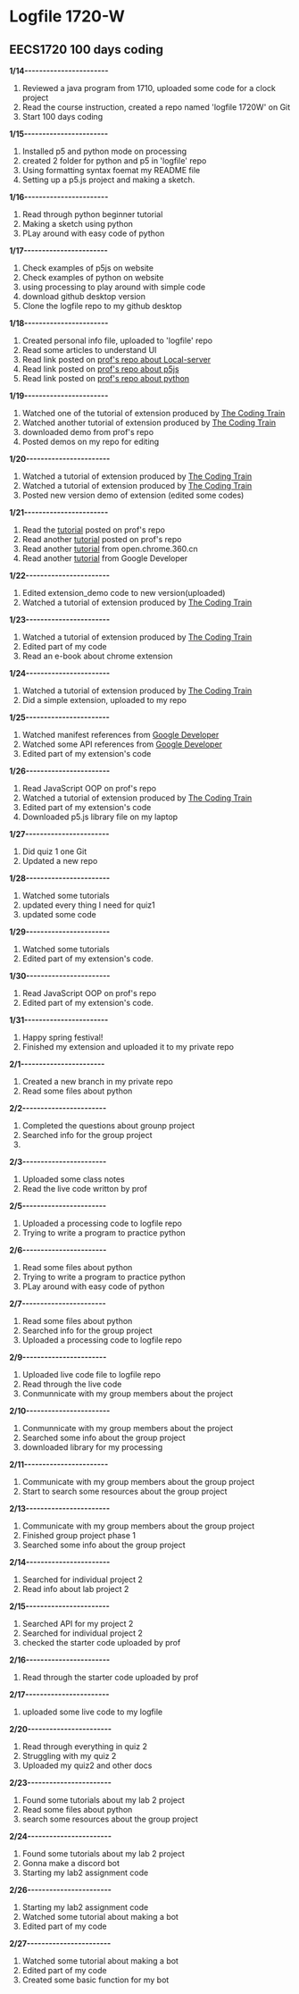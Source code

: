 # Logfile 1720-W
## EECS1720 100 days coding
**1/14-----------------------**
1. Reviewed a java program from 1710, uploaded some code for a clock project
2. Read the course instruction, created a repo named 'logfile 1720W' on Git
3. Start 100 days coding

**1/15-----------------------**
1. Installed p5 and python mode on processing
2. created 2 folder for python and p5 in 'logfile' repo
3. Using formatting syntax foemat my README file
4. Setting up a p5.js project and making a sketch.

**1/16-----------------------**
1. Read through python beginner tutorial
2. Making a sketch using python
3. PLay around with easy code of python

**1/17-----------------------**
1. Check examples of p5js on website
2. Check examples of python on website
3. using processing to play around with simple code
4. download github desktop version
5. Clone the logfile repo to my github desktop

**1/18-----------------------**
1. Created personal info file, uploaded to 'logfile' repo
2. Read some articles to understand UI
3. Read link posted on [prof's repo about Local-server](https://github.com/processing/p5.js/wiki/Local-server)
5. Read link posted on [prof's repo about p5js](https://p5js.org/get-started/)
6. Read link posted on [prof's repo about python](https://py.processing.org/tutorials/gettingstarted/)

**1/19-----------------------**
1. Watched one of the tutorial of extension produced by [The Coding Train](https://www.youtube.com/watch?v=hkOTAmmuv_4&list=PLRqwX-V7Uu6bL9VOMT65ahNEri9uqLWfS)
2. Watched another tutorial of extension produced by [The Coding Train](https://www.youtube.com/watch?v=9Tl3OmwrSaM&list=PLRqwX-V7Uu6bL9VOMT65ahNEri9uqLWfS&index=3)
3. downloaded demo from prof's repo
4. Posted demos on my repo for editing

**1/20-----------------------**
1. Watched a tutorial of extension produced by [The Coding Train](https://www.youtube.com/watch?v=9Tl3OmwrSaM&list=PLRqwX-V7Uu6bL9VOMT65ahNEri9uqLWfS&index=3)
2.  Watched a tutorial of extension produced by [The Coding Train](https://www.youtube.com/watch?v=ew9ut7ixIlI&list=PLRqwX-V7Uu6bL9VOMT65ahNEri9uqLWfS&index=4)
3.  Posted new version demo of extension (edited some codes)

**1/21-----------------------**
1. Read the [tutorial](https://medium.com/@TusharKanjariya/getting-started-with-developing-browser-extensions-eb4a7d8658b3) posted on prof's repo
2. Read another [tutorial](https://www.geeksforgeeks.org/building-basic-chrome-extension/) posted on prof's repo
3.  Read another [tutorial](https://open.chrome.360.cn/extension_dev/overview.html) from open.chrome.360.cn
4. Read another [tutorial](https://developer.chrome.com/docs/extensions/mv3/manifest/)  from Google Developer

**1/22-----------------------**
1. Edited extension_demo code to new version(uploaded)
2. Watched a tutorial of extension produced by [The Coding Train](https://www.youtube.com/watch?v=ew9ut7ixIlI&list=PLRqwX-V7Uu6bL9VOMT65ahNEri9uqLWfS&index=6)

**1/23-----------------------**
1. Watched a tutorial of extension produced by [The Coding Train](https://www.youtube.com/watch?v=8zMMOdI5SOk&ab_channel=TheCodingTrain)
2. Edited part of my code
3. Read an e-book about chrome extension

**1/24-----------------------**
1. Watched a tutorial of extension produced by [The Coding Train](https://www.youtube.com/watch?v=IXXNIcQQLU8&list=PLRqwX-V7Uu6bL9VOMT65ahNEri9uqLWfS&index=6&ab_channel=TheCodingTrain)
2. Did a simple extension, uploaded to my repo

**1/25-----------------------**
1. Watched manifest references from [Google Developer](https://developer.chrome.com/docs/extensions/mv3/manifest/)
2. Watched some API references from [Google Developer](https://developer.chrome.com/docs/extensions/reference/browserAction/)
3. Edited part of my extension's code

**1/26-----------------------**
1. Read JavaScript OOP on prof's repo
2. Watched a tutorial of extension produced by [The Coding Train](https://www.youtube.com/watch?v=IXXNIcQQLU8&list=PLRqwX-V7Uu6bL9VOMT65ahNEri9uqLWfS&index=7)
3. Edited part of my extension's code
4. Downloaded p5.js library file on my laptop

**1/27-----------------------**
1. Did quiz 1 one Git
2. Updated a new repo

**1/28-----------------------**
1. Watched some tutorials
2. updated every thing I need for quiz1
3. updated some code

**1/29-----------------------**
1. Watched some tutorials
2. Edited part of my extension's code.

**1/30-----------------------**
1. Read JavaScript OOP on prof's repo
2. Edited part of my extension's code.

**1/31-----------------------**
1. Happy spring festival!
2. Finished my extension and uploaded it to my private repo

**2/1-----------------------**
1. Created a new branch in my private repo
2. Read some files about python

**2/2-----------------------**
1. Completed the questions about grounp project
2. Searched info for the group project
3. 
**2/3-----------------------**
1. Uploaded some class notes
2. Read the live code writton by prof

**2/5-----------------------**
1. Uploaded a processing code to logfile repo
2. Trying to write a program to practice python

**2/6-----------------------**
1.  Read some files about python
2.  Trying to write a program to practice python
3.  PLay around with easy code of python

**2/7-----------------------**
1. Read some files about python
2. Searched info for the group project
3. Uploaded a processing code to logfile repo

**2/9-----------------------**
1. Uploaded live code file to logfile repo
2. Read through the live code
3. Conmunnicate with my group members about the project

**2/10-----------------------**
1. Conmunnicate with my group members about the project
2. Searched some info about the group project
3. downloaded library for my processing

**2/11-----------------------**
1. Communicate with my group members about the group project
2. Start to search some resources about the group project

**2/13-----------------------**
1.  Communicate with my group members about the group project
2.  Finished group project phase 1
3.  Searched some info about the group project

**2/14-----------------------**
1. Searched for individual project 2
2. Read info about lab project 2

**2/15-----------------------**
1. Searched API for my project 2
2. Searched for individual project 2
3. checked the starter code uploaded by prof

**2/16-----------------------**
1. Read through the starter code uploaded by prof

**2/17-----------------------**
1. uploaded some live code to my logfile

**2/20-----------------------**
1. Read through everything in quiz 2
2. Struggling with my quiz 2
3. Uploaded my quiz2 and other docs 

**2/23-----------------------**
1. Found some tutorials about my lab 2 project
2. Read some files about python
3. search some resources about the group project

**2/24-----------------------**
1. Found some tutorials about my lab 2 project
2. Gonna make a discord bot
3. Starting my lab2 assignment code

**2/26-----------------------**
1. Starting my lab2 assignment code
2. Watched some tutorial about making a bot
3. Edited part of my code

**2/27-----------------------**
1. Watched some tutorial about making a bot
2. Edited part of my code
3. Created some basic function for my bot
